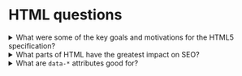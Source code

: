 # HTML questions

<details>
  <summary>What were some of the key goals and motivations for the HTML5 specification?</summary>
  
  * encouraging semantic (meaningful) markup
  * rich content (graphics, movies, etc.) without the need for additional plugins, such as Flash
  * local storage in place of cookies
  * vector graphics using SVG and canvas
  * better cross-platform support whether running on a PC, Tablet, or Smartphone
</details>

<details>
  <summary>What parts of HTML have the greatest impact on SEO?</summary>
  
  * `<title>`
  * `<meta description="" content="">`
  * header tags: `h1, h2, h3`, etc.
  * image alt tags - search engines can read words
    ![searching by image alt tag](https://neilpatel.com/wp-content/uploads/2017/10/digital_marketing_-_Google_Search-1.png)
  * links and anchor tags text - Google looks to anchor text to understand what the link is about
</details>

<details>
  <summary>What are <code>data-*</code> attributes good for?</summary>
  
  * `data-*` attributes allows us to store extra information on standard, semantic elements
    ```html
    <div data-example="100">Example</div>
    ```
  * access in JavaScript:
    ```js
    const div = document.querySelector('div');

    // Get value
    div.dataset.example;
    // Set value
    div.dataset.example = 999;
    ```
  * access in CSS
    ```css
    div::after {
      content: attr(data-example);
    }
    ```
</details>
